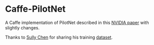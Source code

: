 # Caffe-PilotNet

A Caffe implementation of PilotNet described in this [NVIDIA paper](https://images.nvidia.com/content/tegra/automotive/images/2016/solutions/pdf/end-to-end-dl-using-px.pdf) with slightly changes.

Thanks to [Sully Chen](https://github.com/SullyChen) for sharing his training [dataset](https://drive.google.com/open?id=0B-KJCaaF7ellNFVFSUpVWGlTUWM).
